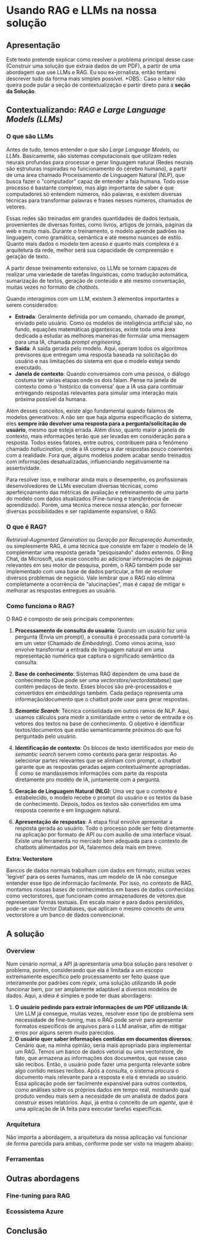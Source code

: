 # Usando RAG e LLMs na nossa solução

## Apresentação

Este texto pretende explicar como resolver o problema principal desse case (Construir uma solução que extraia dados de um PDF), a partir de uma abordagem que use LLMs e RAG. Eu sou ex-jornalista, então tentarei descrever tudo da forma mais simples possível. *OBS.: Caso o leitor não queira pode pular a seção de contextualização e partir direto para a **seção da Solução**.

## Contextualizando: *RAG e Large Language Models (LLMs)*
### O que são LLMs

Antes de tudo, temos entender o que são *Large Language Models, ou LLMs*. Basicamente, são sistemas computacionais que utilizam redes neurais profundas para processar e gerar linguagem natural (Redes neurais são estruturas inspiradas no funcionamento do cérebro humano), a partir de uma área chamado Processamento de Linguagem Natural (NLP), que busca fazer o "computador" capaz de entender a fala humana. Todo esse processo é bastante complexo, mas algo importante de saber é que computadores só entendem números, não palavras, e existem diversas técnicas para transformar palavras e frases nesses números, chamados de vetores.

Essas redes são treinadas em grandes quantidades de dados textuais, provenientes de diversas fontes, como livros, artigos de jornais, páginas da web e muito mais. Durante o treinamento, o modelo aprende padrões na linguagem, como gramática, semântica e até mesmo nuances de estilo. Quanto mais dados o modelo tem acesso e quanto mais complexa é a arquitetura da rede, melhor será sua capacidade de compreensão e geração de texto.

A partir desse treinamento extensivo, os LLMs se tornam capazes de realizar uma variedade de tarefas linguísticas, como tradução automática, sumarização de textos, geração de conteúdo e até mesmo conversação, muitas vezes no formato de *chatbots*.

Quando interagimos com um LLM, existem 3 elementos importantes a serem considerados:

- **Entrada**: Geralmente definida por um comando, chamado de *prompt*, enviado pelo usuário. Como os modelos de inteligência artificial são, no fundo, equações matemáticas gigantescas, existe toda uma área dedicada a estudar as melhores maneiras de formular uma mensagem para uma IA, chamada *prompt engineering*.
- **Saída**: A saída gerada pelo modelo. Aqui, operam todos os algoritmos previsores que entregam uma resposta baseada na solicitação do usuário e nas limitações do sistema em que o modelo esteja sendo executado.
- **Janela de contexto**: Quando conversamos com uma pessoa, o diálogo costuma ter várias etapas onde os dois falam. Pense na janela de contexto como o 'histórico da conversa' que a IA usa para continuar entregando respostas relevantes para simular uma interação mais próxima possível da humana.

Além desses conceitos, existe algo fundamental quando falamos de modelos generativos: A não ser que haja alguma especificação do sistema, eles **sempre irão devolver uma resposta para a pergunta/solicitação do usuário**, mesmo que esteja errada. Além disso, quanto maior a janela de contexto, mais informações terão que ser levadas em consideração para a resposta. Todos esses fatores, entre outros, contribuem para o fenômeno chamado *hallucination*, onde a IA começa a dar respostas pouco coerentes com a realidade. Fora que, alguns modelos podem acabar sendo treinados com informações desatualizadas, influenciando negativamente na assertividade.

Para resolver isso, e melhorar ainda mais o desempenho, os profissionais desenvolvedores de LLMs executam diversas técnicas, como aperfeiçoamento das métricas de avaliação e retreinamento de uma parte do modelo com dados atualizados (Fine-tuning e transferência de aprendizado). Porém, uma técnica merece nossa atenção, por fornecer diversas possibilidades e ser rapidamente expansível, o RAG.

### O que é RAG?

*Retrieval-Augmented Generation* ou *Geração por Recuperação Aumentada*, ou simplesmente RAG, é uma técnica que consiste em fazer o modelo de IA complementar uma resposta gerada "pesquisando" dados externos. O Bing Chat, da Microsoft, usa esse conceito ao adicionar informações de páginas relevantes em seu motor de pesquisa, porém, o RAG também pode ser implementado com uma base de dados particular, a fim de resolver diversos problemas de negócio. Vale lembrar que o RAG não elimina completamente a ocorrência de "alucinações", mas é capaz de mitigar e melhorar as respostas entregues ao usuário.


### Como funciona o RAG?

O RAG é composto de seis principais componentes:

1. **Processamento de consulta do usuário**:
Quando um usuário faz uma pergunta (Envia um prompt), a consulta é processada para convertê-la em um vetor (Chamado de *Embedding*). Como vimos acima, isso envolve transformar a entrada de linguagem natural em uma representação numérica que captura o significado semântico da consulta.

2. **Base de conhecimento**:
Sistemas RAG dependem de uma base de conhecimento (Que pode ser uma *vectorstore/vectordatabase*) que contém pedaços de texto. Esses blocos são pré-processados e convertidos em *embeddings* também. Cada pedaço representa uma informação/documento que o chatbot pode usar para gerar respostas.

3. ***Semantic Search***:
Técnica consolidada em outros ramos de NLP. Aqui, usamos cálculos para medir a similaridade entre o vetor de entrada e os vetores dos textos na base de conhecimento. O objetivo é identificar textos/documentos que estão semanticamente próximos do que foi perguntado pelo usuário.

4. **Identificação de contexto**:
Os blocos de texto identificados por meio do *semantic search* servem como contexto para gerar respostas. Ao selecionar partes relevantes que se alinham com prompt, o chatbot garante que as respostas geradas sejam contextualmente apropriadas. É como se mandássemos informações com parte da resposta diretamente pro modelo de IA, juntamente com a pergunta.

5. **Geração de Linguagem Natural (NLG)**:
Uma vez que o contexto é estabelecido, o modelo recebe o prompt do usuário e os textos da base de conhecimento. Depois, todos os textos são convertidos em uma resposta coerente e em linguagem natural. 

6. **Apresentação de respostas**:
A etapa final envolve apresentar a resposta gerada ao usuário. Todo o processo pode ser feito diretamente na aplicação por formato de API ou com auxílio de uma interface visual. Existe uma ferramenta no mercado bem adequada para o contexto de chatbots alimentados por IA, falaremos dela mais em breve.

**Extra: Vectorstore**

Bancos de dados normais trabalham com dados em formato, muitas vezes 'legível' para os seres humanos, mas um modelo de IA não consegue entender esse tipo de informação facilmente. Por isso, no contexto de RAG, montamos nossas bases de conhecimentos em bases de dados conhecidas como vectorstores, que funcionam como armazenadores de vetores que representam formas textuais. Em escala maior e para dados persistidos, pode-se usar Vector Databases, que aplicam o mesmo conceito de uma vectorstore a um banco de dados convencional.

## A solução
### Overview

Num cenário normal, a API já apresentaria uma boa solução para resolver o problema, porém, considerando que ela é limitada a um escopo extremamente específico pelo processamento ser feito quase que inteiramente por padrões com *regex*, uma solução utilizando IA pode funcionar bem, por ser amplamente adaptável a diversos modelos de dados. Aqui, a ideia é simples e pode ter duas abordagens: 
1. **O usuário pedindo para extrair informações de um PDF utilizando IA**: Um LLM já consegue, muitas vezes, resolver esse tipo de problema sem necessidade de fine-tuning, mas o RAG pode servir para apresentar formatos específicos de arquivos para o LLM analisar, afim de mitigar erros por alguns serem muito parecidos.
2. **O usuário quer saber informações contidas em documentos diversos**: Cenário que, na minha opinião, seria mais apropriado para implementar um RAG. Temos um banco de dados vetorial ou uma vectorstore, de fato, que armazena as informações dos documentos, que nesse caso são recibos. Então, o usuário pode fazer uma pergunta relevante sobre algo contido nesses recibos. Após a consulta, o sistema procura o documento mais relevante para a resposta e ela é enviada ao usuário. Essa aplicação pode ser facilmente expansível para outros contextos, como análises sobre os próprios dados em tempo real, mostrando qual produto vendeu mais sem a necesidade de um analista de dados para construir esses relatórios. Aqui, já entra o conceito de um *agente*, que é uma aplicação de IA feita para executar tarefas específicas.

### Arquitetura

Não importa a abordagem, a arquitetura da nossa aplicação vai funcionar de forma parecida para ambas, conforme pode ser visto na imagem abaixo:

### Ferramentas



## Outras abordagens




### Fine-tuning para RAG



### Ecossistema Azure



## Conclusão